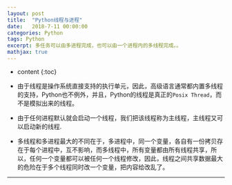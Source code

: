 ```yaml
---
layout: post
title:  "Python线程与进程"
date:   2018-7-11 00:00:00
categories: Python
tags: Python
excerpt: 多任务可以由多进程完成，也可以由一个进程内的多线程完成。。
mathjax: true
---
```

* content
{:toc}


 - 由于线程是操作系统直接支持的执行单元，因此，高级语言通常都内置多线程的支持，Python也不例外，并且，Python的线程是真正的`Posix Thread`，而不是模拟出来的线程。<br/>
 
 - 由于任何进程默认就会启动一个线程，我们把该线程称为主线程，主线程又可以启动新的线程.<br/>
 
 - 多线程和多进程最大的不同在于，多进程中，同一个变量，各自有一份拷贝存在于每个进程中，互不影响，而多线程中，所有变量都由所有线程共享，所以，任何一个变量都可以被任何一个线程修改，因此，线程之间共享数据最大的危险在于多个线程同时改一个变量，把内容给改乱了。<br/>


---
